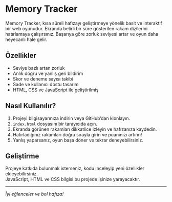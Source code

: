 # Memory Tracker

Memory Tracker, kısa süreli hafızayı geliştirmeye yönelik basit ve interaktif bir web oyunudur. Ekranda belirli bir süre gösterilen rakam dizilerini hatırlamaya çalışırsınız. Başarıya göre zorluk seviyesi artar ve oyun daha heyecanlı hale gelir.

## Özellikler

- Seviye bazlı artan zorluk  
- Anlık doğru ve yanlış geri bildirim  
- Skor ve deneme sayısı takibi  
- Sade ve kullanıcı dostu tasarım  
- HTML, CSS ve JavaScript ile geliştirilmiş  

## Nasıl Kullanılır?

1. Projeyi bilgisayarınıza indirin veya GitHub’dan klonlayın.  
2. `index.html` dosyasını bir tarayıcıda açın.  
3. Ekranda görünen rakamları dikkatlice izleyin ve hafızanıza kaydedin.  
4. Hatırladığınız rakamları doğru sırayla girin ve puanınızı artırın!  
5. Yanlış yaparsanız, oyun başa döner ve tekrar deneyebilirsiniz.

## Geliştirme

Projeye katkıda bulunmak isterseniz, kodu inceleyip yeni özellikler ekleyebilirsiniz.  
JavaScript, HTML ve CSS bilgisi bu projede işinize yarayacaktır.

---

*İyi eğlenceler ve bol hafıza!*

